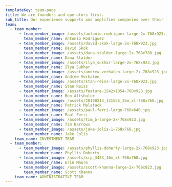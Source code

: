 ```yaml
---
templateKey: team-page
title: We are founders and operators first.
sub_title: Our experience supports and amplifies companies over their lifespan.
team:
  - team_member:
      - team_member_image: /assets/antonio-rodriguez-large-2x-768x923.jpg
        team_member_name: Antonio Rodriguez
      - team_member_image: /assets/david-skok-large-2x-768x923.jpg
        team_member_name: David Skok
      - team_member_image: /assets/dana-stalder-large-2x-768x788.jpg
        team_member_name: Dana Stalder
      - team_member_image: /assets/ilya_sukhar-large-2x-768x923.jpg
        team_member_name: Ilya Sukhar
      - team_member_image: /assets/andrew-verhalen-large-2x-768x923.jpg
        team_member_name: Andrew Verhalen
      - team_member_image: /assets/stan-reiss-large-2x-768x923.jpg
        team_member_name: Stan Reiss
      - team_member_image: /assets/feature-1542x1854-768x923.jpg
        team_member_name: Ben Altshuler
      - team_member_image: /assets/20190213_131555_35m_xl-768x768.jpg
        team_member_name: Patrick Malatack
      - team_member_image: /assets/paul-ferri-large-768x640.jpg
        team_member_name: Paul Ferri
      - team_member_image: /assets/tim_b-large-2x-768x923.jpg
        team_member_name: Tim Barrows
      - team_member_image: /assets/jake-jolis-1-768x768.jpg
        team_member_name: Jake Jolis
    team_name: INVESTMENT TEAM
  - team_member:
      - team_member_image: /assets/phyllis-doherty-large-2x-768x923.jpg
        team_member_name: Phyllis Doherty
      - team_member_image: /assets/xrp_3423_16m_xl-768x768.jpg
        team_member_name: Erin Mauro
      - team_member_image: /assets/scott-khanna-large-2x-768x923.jpg
        team_member_name: Scott Khanna
    team_name: ADMINISTRATIVE TEAM
---
```



